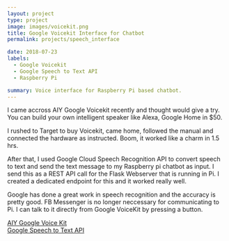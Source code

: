 ```yaml
---
layout: project
type: project
image: images/voicekit.png
title: Google Voicekit Interface for Chatbot
permalink: projects/speech_interface

date: 2018-07-23
labels:
  - Google Voicekit
  - Google Speech to Text API
  - Raspberry Pi

summary: Voice interface for Raspberry Pi based chatbot.
---
```


I came accross AIY Google Voicekit recently and thought would give a try. You can build your own intelligent speaker like Alexa, Google Home in $50.<br/>

I rushed to Target to buy Voicekit, came home, followed the manual and connected the hardware as instructed. Boom, it worked like a charm in 1.5  hrs.

After that, I used Google Cloud Speech Recognition API to convert speech to text and send the text message to my Raspberry pi chatbot as input. I send this as a REST API call for the Flask Webserver that is running in Pi. I created a dedicated endpoint for this and it worked really well.

Google has done a great work in speech recognition and the accuracy is pretty good. FB Messenger is no longer neccessary for communicating to Pi. I can talk to it directly from Google VoiceKit by pressing a button.

[AIY Google Voice Kit](https://aiyprojects.withgoogle.com/voice/)<br/>
[Google Speech to Text API](https://cloud.google.com/speech-to-text/)<br/>
